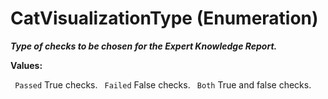 # CatVisualizationType (Enumeration)

**_Type of checks to be chosen for the Expert Knowledge Report._**

**Values:**

` Passed`      True checks.
` Failed`      False checks.
` Both`      True and false checks.